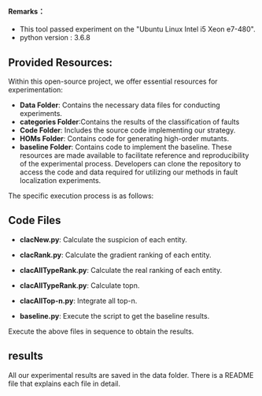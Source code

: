 
#### Remarks：
* This tool passed experiment on the "Ubuntu Linux Intel i5 Xeon e7-480".
* python version : 3.6.8

## Provided Resources:
Within this open-source project, we offer essential resources for experimentation:

- **Data Folder**: Contains the necessary data files for conducting experiments.
- **categories Folder**:Contains the results of the classification of faults
- **Code Folder**: Includes the source code implementing our strategy.
- **HOMs Folder**: Contains code for generating high-order mutants.
- **baseline Folder**: Contains code to implement the baseline.
These resources are made available to facilitate reference and reproducibility of the experimental process. Developers can clone the repository to access the code and data required for utilizing our methods in fault localization experiments.

The specific execution process is as follows:
## Code Files

- **clacNew.py**: Calculate the suspicion of each entity.

- **clacRank.py**: Calculate the gradient ranking of each entity.
  
- **clacAlITypeRank.py**: Calculate the real ranking of each entity.

- **clacAlITypeRank.py**: Calculate topn.

- **clacAllTop-n.py**: Integrate all top-n.
  
- **baseline.py**: Execute the script to get the baseline results.

Execute the above files in sequence to obtain the results.

## results
All our experimental results are saved in the data folder. 
There is a README file that explains each file in detail.



